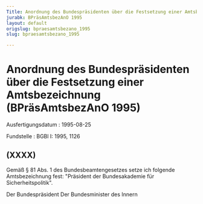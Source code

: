 ```yaml
---
Title: Anordnung des Bundespräsidenten über die Festsetzung einer Amtsbezeichnung
jurabk: BPräsAmtsbezAnO 1995
layout: default
origslug: bpraesamtsbezano_1995
slug: bpraesamtsbezano_1995

---
```


# Anordnung des Bundespräsidenten über die Festsetzung einer Amtsbezeichnung (BPräsAmtsbezAnO 1995)

Ausfertigungsdatum
:   1995-08-25

Fundstelle
:   BGBl I: 1995, 1126



## (XXXX)

Gemäß § 81 Abs. 1 des Bundesbeamtengesetzes setze ich folgende
Amtsbezeichnung fest:
"Präsident der Bundesakademie für Sicherheitspolitik".

Der Bundespräsident
Der Bundesminister des Innern

